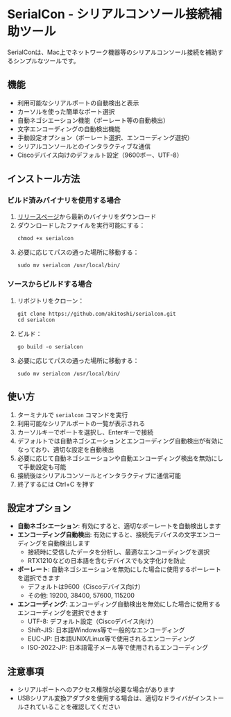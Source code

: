 # SerialCon - シリアルコンソール接続補助ツール

SerialConは、Mac上でネットワーク機器等のシリアルコンソール接続を補助するシンプルなツールです。

## 機能

- 利用可能なシリアルポートの自動検出と表示
- カーソルを使った簡単なポート選択
- 自動ネゴシエーション機能（ボーレート等の自動検出）
- 文字エンコーディングの自動検出機能
- 手動設定オプション（ボーレート選択、エンコーディング選択）
- シリアルコンソールとのインタラクティブな通信
- Ciscoデバイス向けのデフォルト設定（9600ボー、UTF-8）

## インストール方法

### ビルド済みバイナリを使用する場合

1. [リリースページ](https://github.com/akitoshi/serialcon/releases)から最新のバイナリをダウンロード
2. ダウンロードしたファイルを実行可能にする：
   ```
   chmod +x serialcon
   ```
3. 必要に応じてパスの通った場所に移動する：
   ```
   sudo mv serialcon /usr/local/bin/
   ```

### ソースからビルドする場合

1. リポジトリをクローン：
   ```
   git clone https://github.com/akitoshi/serialcon.git
   cd serialcon
   ```

2. ビルド：
   ```
   go build -o serialcon
   ```

3. 必要に応じてパスの通った場所に移動する：
   ```
   sudo mv serialcon /usr/local/bin/
   ```

## 使い方

1. ターミナルで `serialcon` コマンドを実行
2. 利用可能なシリアルポートの一覧が表示される
3. カーソルキーでポートを選択し、Enterキーで接続
4. デフォルトでは自動ネゴシエーションとエンコーディング自動検出が有効になっており、適切な設定を自動検出
5. 必要に応じて自動ネゴシエーションや自動エンコーディング検出を無効にして手動設定も可能
6. 接続後はシリアルコンソールとインタラクティブに通信可能
7. 終了するには Ctrl+C を押す

## 設定オプション

- **自動ネゴシエーション**: 有効にすると、適切なボーレートを自動検出します
- **エンコーディング自動検出**: 有効にすると、接続先デバイスの文字エンコーディングを自動検出します
  - 接続時に受信したデータを分析し、最適なエンコーディングを選択
  - RTX1210などの日本語を含むデバイスでも文字化けを防止
- **ボーレート**: 自動ネゴシエーションを無効にした場合に使用するボーレートを選択できます
  - デフォルトは9600（Ciscoデバイス向け）
  - その他: 19200, 38400, 57600, 115200
- **エンコーディング**: エンコーディング自動検出を無効にした場合に使用するエンコーディングを選択できます
  - UTF-8: デフォルト設定（Ciscoデバイス向け）
  - Shift-JIS: 日本語Windows等で一般的なエンコーディング
  - EUC-JP: 日本語UNIX/Linux等で使用されるエンコーディング
  - ISO-2022-JP: 日本語電子メール等で使用されるエンコーディング

## 注意事項

- シリアルポートへのアクセス権限が必要な場合があります
- USBシリアル変換アダプタを使用する場合は、適切なドライバがインストールされていることを確認してください
